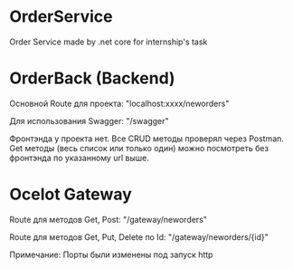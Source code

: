 # OrderService
 Order Service made by .net core for internship's task


# OrderBack (Backend)
Основной Route для проекта: "localhost:xxxx/neworders"

Для использования Swagger: "/swagger"

Фронтэнда у проекта нет. 
Все CRUD методы проверял через Postman.
Get методы (весь список или только один) можно посмотреть без фронтэнда по указанному url выше.

# Ocelot Gateway
Route для методов Get, Post: "/gateway/neworders"

Route для методов Get, Put, Delete по Id: "/gateway/neworders/{id}"

Примечание: Порты были изменены под запуск http
